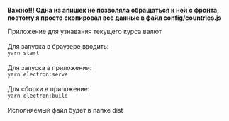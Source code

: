 **Важно!!! Одна из апишек не позволяла обращаться к ней с фронта,
 поэтому я просто скопировал все данные 
в файл config/countries.js**


Приложение для узнавания текущего курса валют<br><br>
Для запуска в браузере вводить:<br>
`yarn start`<br><br>
Для запуска в приложении:<br>
`yarn electron:serve`<br><br>
Для сборки в приложение:<br>
`yarn electron:build`<br><br>
Исполняемый файл будет в папке dist
